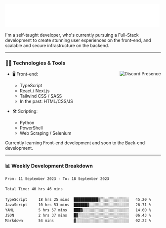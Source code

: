 <img src="assets/wave.svg" alt=":wave:" />

I'm a self-taught developer, who's currently pursuing a Full-Stack development to create stunning user experiences on the front-end, and scalable and secure infrastructure on the backend.

---

### 🧑‍💻 Technologies & Tools

<a href="https://discord.com/users/414304208649453568" target="_blank" rel="nofollow">
   <img src="https://lanyard-profile-readme.vercel.app/api/414304208649453568?idleMessage=Probably%20doing%20something%20else..." alt="Discord Presence" align="right">
</a>

- 🖥️ Front-end:

  - TypeScript
  - React / Next.js
  - Tailwind CSS / SASS
  - In the past: HTML/CSS/JS

- 🛠 Scripting:

  - Python
  - PowerShell
  - Web Scraping / Selenium

Currently learning Front-end development and soon to the Back-end development.

---

### 📊 Weekly Development Breakdown

<!-- ![ccrsxx's GitHub Stats](https://github-readme-stats.vercel.app/api?username=ccrsxx&count_private=true&theme=tokyonight) -->
<!-- ![ccrsxx's Top Langs](https://github-readme-stats.vercel.app/api/top-langs/?username=ccrsxx&hide=lua,java,html&theme=tokyonight) -->

<!--START_SECTION:waka-->

```txt
From: 11 September 2023 - To: 18 September 2023

Total Time: 40 hrs 46 mins

TypeScript     18 hrs 25 mins  ███████████▒░░░░░░░░░░░░░   45.20 %
JavaScript     10 hrs 53 mins  ██████▓░░░░░░░░░░░░░░░░░░   26.71 %
YAML           5 hrs 57 mins   ███▓░░░░░░░░░░░░░░░░░░░░░   14.60 %
JSON           2 hrs 37 mins   █▓░░░░░░░░░░░░░░░░░░░░░░░   06.43 %
Markdown       54 mins         ▓░░░░░░░░░░░░░░░░░░░░░░░░   02.22 %
```

<!--END_SECTION:waka-->

